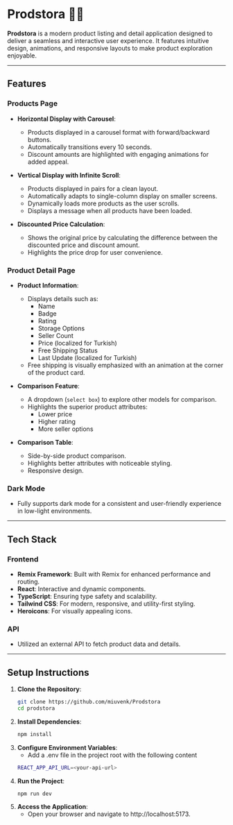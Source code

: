 # **Prodstora** 📱💡  
**Prodstora** is a modern product listing and detail application designed to deliver a seamless and interactive user experience. It features intuitive design, animations, and responsive layouts to make product exploration enjoyable.  

---

## **Features**  

### **Products Page**  
- **Horizontal Display with Carousel**:  
  - Products displayed in a carousel format with forward/backward buttons.  
  - Automatically transitions every 10 seconds.  
  - Discount amounts are highlighted with engaging animations for added appeal.  

- **Vertical Display with Infinite Scroll**:  
  - Products displayed in pairs for a clean layout.  
  - Automatically adapts to single-column display on smaller screens.  
  - Dynamically loads more products as the user scrolls.  
  - Displays a message when all products have been loaded.  

- **Discounted Price Calculation**:  
  - Shows the original price by calculating the difference between the discounted price and discount amount.  
  - Highlights the price drop for user convenience.  

### **Product Detail Page**  
- **Product Information**:  
  - Displays details such as:  
    - Name  
    - Badge  
    - Rating  
    - Storage Options  
    - Seller Count  
    - Price (localized for Turkish)
    - Free Shipping Status  
    - Last Update (localized for Turkish)  
  - Free shipping is visually emphasized with an animation at the corner of the product card.  

- **Comparison Feature**:  
  - A dropdown (`select box`) to explore other models for comparison.  
  - Highlights the superior product attributes:  
    - Lower price  
    - Higher rating  
    - More seller options  

- **Comparison Table**:  
  - Side-by-side product comparison.  
  - Highlights better attributes with noticeable styling.  
  - Responsive design.

### **Dark Mode**  
- Fully supports dark mode for a consistent and user-friendly experience in low-light environments.  

---

## **Tech Stack**  

### **Frontend**  
- **Remix Framework**: Built with Remix for enhanced performance and routing.  
- **React**: Interactive and dynamic components.  
- **TypeScript**: Ensuring type safety and scalability.  
- **Tailwind CSS**: For modern, responsive, and utility-first styling.  
- **Heroicons**: For visually appealing icons.  

### **API**  
- Utilized an external API to fetch product data and details.  

---

## **Setup Instructions**  

1. **Clone the Repository**:  
   ```bash
   git clone https://github.com/miuvenk/Prodstora
   cd prodstora

2. **Install Dependencies**:
   ```bash
   npm install

3. **Configure Environment Variables**:
     - Add a .env file in the project root with the following content
   ```bash
   REACT_APP_API_URL=<your-api-url>

4. **Run the Project**:
   ```bash
   npm run dev

5. **Access the Application**:
    - Open your browser and navigate to http://localhost:5173.
